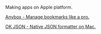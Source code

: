 Making apps on Apple platform.

[Anybox - Manage bookmarks like a pro.](https://anybox.cc)

[OK JSON - Native JSON formatter on Mac.](https://okjson.app/)
